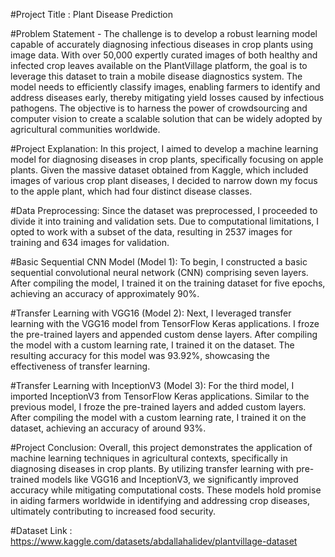 #Project Title : Plant Disease Prediction

#Problem Statement - 
The challenge is to develop a robust learning model capable of accurately diagnosing infectious diseases in crop plants using image data. With over 50,000 expertly curated images of both healthy and infected crop leaves available on the PlantVillage platform, the goal is to leverage this dataset to train a mobile disease diagnostics system. The model needs to efficiently classify images, enabling farmers to identify and address diseases early, thereby mitigating yield losses caused by infectious pathogens. The objective is to harness the power of crowdsourcing and computer vision to create a scalable solution that can be widely adopted by agricultural communities worldwide.

#Project Explanation:
In this project, I aimed to develop a machine learning model for diagnosing diseases in crop plants, specifically focusing on apple plants. Given the massive dataset obtained from Kaggle, which included images of various crop plant diseases, I decided to narrow down my focus to the apple plant, which had four distinct disease classes.

#Data Preprocessing:
Since the dataset was preprocessed, I proceeded to divide it into training and validation sets. Due to computational limitations, I opted to work with a subset of the data, resulting in 2537 images for training and 634 images for validation.

#Basic Sequential CNN Model (Model 1):
To begin, I constructed a basic sequential convolutional neural network (CNN) comprising seven layers. After compiling the model, I trained it on the training dataset for five epochs, achieving an accuracy of approximately 90%.

#Transfer Learning with VGG16 (Model 2):
Next, I leveraged transfer learning with the VGG16 model from TensorFlow Keras applications. I froze the pre-trained layers and appended custom dense layers. After compiling the model with a custom learning rate, I trained it on the dataset. The resulting accuracy for this model was 93.92%, showcasing the effectiveness of transfer learning.

#Transfer Learning with InceptionV3 (Model 3):
For the third model, I imported InceptionV3 from TensorFlow Keras applications. Similar to the previous model, I froze the pre-trained layers and added custom layers. After compiling the model with a custom learning rate, I trained it on the dataset, achieving an accuracy of around 93%.

#Project Conclusion:
Overall, this project demonstrates the application of machine learning techniques in agricultural contexts, specifically in diagnosing diseases in crop plants. By utilizing transfer learning with pre-trained models like VGG16 and InceptionV3, we significantly improved accuracy while mitigating computational costs. These models hold promise in aiding farmers worldwide in identifying and addressing crop diseases, ultimately contributing to increased food security.

#Dataset Link : https://www.kaggle.com/datasets/abdallahalidev/plantvillage-dataset
